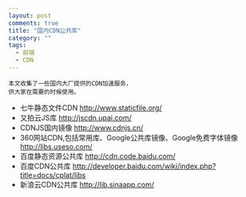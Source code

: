 ```yaml
---
layout: post
comments: true
title: "国内CDN公共库"
category: ""
tags: 
  - 前端
  - CDN
---
```


    本文收集了一些国内大厂提供的CDN加速服务，
    供大家在需要的时候使用。


- 七牛静态文件CDN <http://www.staticfile.org/>
- 又拍云JS库 <http://jscdn.upai.com/>
- CDNJS国内镜像 <http://www.cdnjs.cn/>
- 360网站CDN,包括常用库、Google公共库镜像、Google免费字体镜像 <http://libs.useso.com/>
- 百度静态资源公共库 <http://cdn.code.baidu.com/>
- 百度CDN公共库 <http://developer.baidu.com/wiki/index.php?title=docs/cplat/libs>
- 新浪云CDN公共库 <http://lib.sinaapp.com/>

